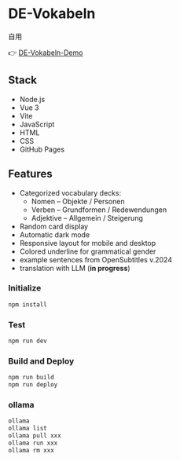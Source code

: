 # DE-Vokabeln

自用

👉 [DE-Vokabeln-Demo](https://j4vixq.github.io/DE-Vokabeln/)



## Stack

- Node.js
- Vue 3
- Vite
- JavaScript
- HTML
- CSS
- GitHub Pages



## Features

- Categorized vocabulary decks:
  - Nomen – Objekte / Personen
  - Verben – Grundformen / Redewendungen
  - Adjektive – Allgemein / Steigerung
- Random card display
- Automatic dark mode
- Responsive layout for mobile and desktop
- Colored underline for grammatical gender
- example sentences from OpenSubtitles v.2024
- translation with LLM (**in progress**)



### Initialize

```bash
npm install
```

### Test

```bash
npm run dev
```

### Build and Deploy
```bash
npm run build
npm run deploy
```

### ollama

```bash
ollama
ollama list
ollama pull xxx
ollama run xxx
ollama rm xxx
```


